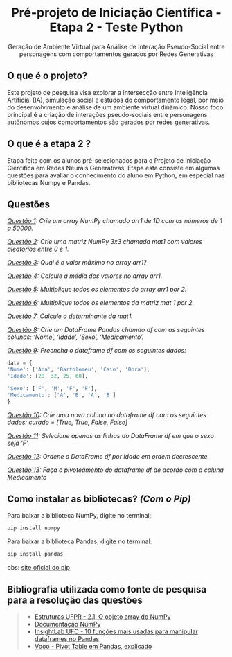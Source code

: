 <div align=center>
  <h1>Pré-projeto de Iniciação Científica - Etapa 2 - Teste Python</h1>
  <p>Geração de Ambiente Virtual para Análise de Interação Pseudo-Social entre personagens com comportamentos gerados por Redes Generativas</p>
</div>

## O que é o projeto?
Este projeto de pesquisa visa explorar a intersecção entre Inteligência Artificial (IA), simulação social e estudos do comportamento legal, por meio do desenvolvimento e análise de um ambiente virtual dinâmico. Nosso foco principal é a criação de interações pseudo-sociais entre personagens autônomos cujos comportamentos são gerados por redes generativas.

## O que é a etapa 2 ?
Etapa feita com os alunos pré-selecionados para o Projeto de Iniciação Científica em Redes Neurais Generativas. Etapa esta consiste em algumas questões para avaliar o conhecimento do aluno em Python, em especial nas bibliotecas Numpy e Pandas.

## Questões
_[Questão 1](https://github.com/whosbea/Pre-projeto-de-Iniciacao-Cientifica---Etapa-2-Teste-Python/blob/main/resolucoes/q1.py): Crie um array NumPy chamado arr1 de 1D com os números de 1 a
50000._

_[Questão 2](https://github.com/whosbea/Pre-projeto-de-Iniciacao-Cientifica---Etapa-2-Teste-Python/blob/main/resolucoes/q2.py): Crie uma matriz NumPy 3x3 chamada mat1 com valores aleatórios entre 0 e 1._

_[Questão 3](https://github.com/whosbea/Pre-projeto-de-Iniciacao-Cientifica---Etapa-2-Teste-Python/blob/main/resolucoes/q3.py): Qual é o valor máximo no array arr1?_

_[Questão 4](https://github.com/whosbea/Pre-projeto-de-Iniciacao-Cientifica---Etapa-2-Teste-Python/blob/main/resolucoes/q4.py): Calcule a média dos valores no array arr1._

_[Questão 5](https://github.com/whosbea/Pre-projeto-de-Iniciacao-Cientifica---Etapa-2-Teste-Python/blob/main/resolucoes/q5.py): Multiplique todos os elementos do array arr1 por 2._

_[Questão 6](https://github.com/whosbea/Pre-projeto-de-Iniciacao-Cientifica---Etapa-2-Teste-Python/blob/main/resolucoes/q6.py): Multiplique todos os elementos da matriz mat 1 por 2._

_[Questão 7](https://github.com/whosbea/Pre-projeto-de-Iniciacao-Cientifica---Etapa-2-Teste-Python/blob/main/resolucoes/q7.py): Calcule o determinante da mat1._

_[Questão 8](https://github.com/whosbea/Pre-projeto-de-Iniciacao-Cientifica---Etapa-2-Teste-Python/blob/main/resolucoes/q8.py): Crie um DataFrame Pandas chamdo df com as seguintes colunas:
‘Nome’, ‘Idade’, ‘Sexo’, ‘Medicamento’._

_[Questão 9](https://github.com/whosbea/Pre-projeto-de-Iniciacao-Cientifica---Etapa-2-Teste-Python/blob/main/resolucoes/q9.py): Preencha o dataframe df com os seguintes dados:_
```python
data = {
'Nome': ['Ana', 'Bartolomeu', 'Caio', 'Dora'],
'Idade': [28, 32, 25, 60],

'Sexo': ['F', 'M', 'F', 'F'],
'Medicamento': ['A', 'B', 'A', 'B']
}
```

_[Questão 10](https://github.com/whosbea/Pre-projeto-de-Iniciacao-Cientifica---Etapa-2-Teste-Python/blob/main/resolucoes/q10.py): Crie uma nova coluna no dataframe df com os seguintes dados:
curado = [True, True, False, False]_

_[Questão 11](https://github.com/whosbea/Pre-projeto-de-Iniciacao-Cientifica---Etapa-2-Teste-Python/blob/main/resolucoes/q11.py): Selecione apenas as linhas do DataFrame df em que o sexo seja
'F'._

_[Questão 12](https://github.com/whosbea/Pre-projeto-de-Iniciacao-Cientifica---Etapa-2-Teste-Python/blob/main/resolucoes/q12.py): Ordene o DataFrame df por idade em ordem decrescente._

_[Questão 13](https://github.com/whosbea/Pre-projeto-de-Iniciacao-Cientifica---Etapa-2-Teste-Python/blob/main/resolucoes/q13.py): Faça o pivoteamento do dataframe df de acordo com a coluna
Medicamento_

## Como instalar as bibliotecas? _(Com o Pip)_
Para baixar a biblioteca NumPy, digite no terminal:
```sh
pip install numpy
```
Para baixar a biblioteca Pandas, digite no terminal:
```sh
pip install pandas
```
obs: [site oficial do pip](https://pypi.org)

## Bibliografia utilizada como fonte de pesquisa para a resolução das questões
>- [Estruturas UFPR - 2.1. O objeto array do NumPy](http://www.estruturas.ufpr.br/disciplinas/pos-graduacao/introducao-a-computacao-cientifica-com-python/introducao-python/2-1-o-objeto-array-do-numpy/)
>- [Documentação NumPy](https://numpy.org/doc/stable/reference/arrays.html)
>- [InsightLab UFC - 10 funções mais usadas para manipular dataframes no Pandas](https://www.insightlab.ufc.br/10-funcoes-mais-usadas-para-manipular-dataframes-no-pandas/)
>- [Vooo - Pivot Table em Pandas, explicado](https://www.vooo.pro/insights/pivot-table-em-pandas-explicado/)



